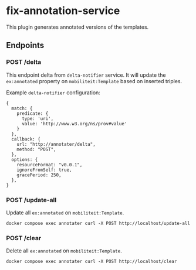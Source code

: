 # fix-annotation-service

This plugin generates annotated versions of the templates. 

## Endpoints

### POST /delta

This endpoint delta from `delta-notifier` service. 
It will update the `ex:annotated` property on `mobiliteit:Template` based on inserted triples.

Example `delta-notifier` configuration:
```
{
  match: {
    predicate: {
      type: 'uri',
      value: 'http://www.w3.org/ns/prov#value'
    }
  },
  callback: {
    url: "http://annotater/delta",
    method: "POST",
  },
  options: {
    resourceFormat: "v0.0.1",
    ignoreFromSelf: true,
    gracePeriod: 250,
  },
}
```

### POST /update-all

Update all `ex:annotated` on `mobiliteit:Template`. 
```
docker compose exec annotater curl -X POST http://localhost/update-all
```

### POST /clear

Delete all `ex:annotated` on `mobiliteit:Template`.
```
docker compose exec annotater curl -X POST http://localhost/clear
```